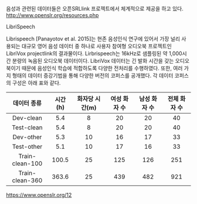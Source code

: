 음성과 관련된 데이터들은 오픈SRLlink 프로젝트에서 체계적으로 제공을 하고 있다. 
http://www.openslr.org/resources.php

LibriSpeech

Librispeech [Panayotov et al. 2015]는 현존 음성인식 연구에 있어서 가장 널리 사용되는 대규모 영어 음성 데이터 중 하나로 사용자 참여형 오디오북 프로젝트인 LibriVox projectlink의 결과물이다. Lirbrispeech는 16kHz로 샘플링된 약 1,000시간 분량의 녹음된 오디오북 데이터이다. LibriVox 데이터는 긴 발화 시간을 갖는 오디오북이기 때문에 음성인식 학습에 적합하도록 다양한 전처리를 수행하였다. 또한, 여러 가지 형태의 데이터 증강기법을 통해 다양한 버전의 코퍼스를 공개했다. 각 데이터 코퍼스의 구성은 아래 표와 같다.

|데이터 종류|시간(h)|화자당 시간(m)|여성 화자 수|남성 화자 수	|전체 화자 수|
|:---:|:---:|:---:|:---:|:---:|:---:|
|Dev-clean	|5.4|	8	|20|	20|	40|
|Test-clean	|5.4	|8	|20	|20	|40|
|Dev-other	|5.3	|10	|16|	17	|33|
|Test-other	|5.1	|10	|17|	16	|33|
|Train-clean-100	|100.5|	25|	125	|126|	251|
|Train-clean-360	|363.6|	25|	439	|482	|921|


https://www.openslr.org/12
